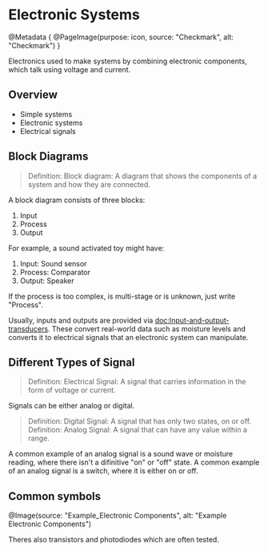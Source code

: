 # Electronic Systems

@Metadata {
    @PageImage(purpose: icon, source: "Checkmark", alt: "Checkmark")
}

Electronics used to make systems by combining electronic components, which talk using voltage and current.

## Overview
- Simple systems
- Electronic systems
- Electrical signals

## Block Diagrams

> Definition: Block diagram: A diagram that shows the components of a system and how they are connected.

A block diagram consists of three blocks:
1. Input
2. Process
3. Output

For example, a sound activated toy might have:
1. Input: Sound sensor
2. Process: Comparator
3. Output: Speaker

If the process is too complex, is multi-stage or is unknown, just write "Process".

Usually, inputs and outputs are provided via <doc:Input-and-output-transducers>. These convert real-world data
such as moisture levels and converts it to electrical signals that an electronic system can manipulate.

## Different Types of Signal

> Definition: Electrical Signal: A signal that carries information in the form of voltage or current.

Signals can be either analog or digital.

> Definition: Digital Signal: A signal that has only two states, on or off.
> Definition: Analog Signal: A signal that can have any value within a range.

A common example of an analog signal is a sound wave or moisture reading, where there isn't a difinitive "on" or 
"off" state. A common example of an analog signal is a switch, where it is either on or off.

## Common symbols

@Image(source: "Example_Electronic Components", alt: "Example Electronic Components")

Theres also transistors and photodiodes which are often tested.